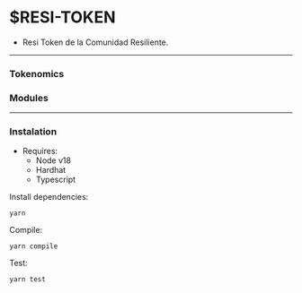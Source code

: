 # $RESI-TOKEN

- Resi Token de la Comunidad Resiliente.

---

### Tokenomics

### Modules

---

### Instalation

- Requires:
  - Node v18
  - Hardhat
  - Typescript

Install dependencies:

```
yarn
```

Compile:

```
yarn compile
```

Test:

```
yarn test
```
